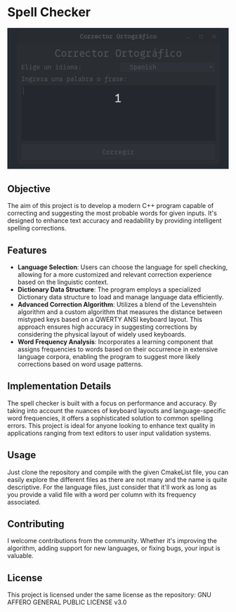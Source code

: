 # Spell Checker
<p align="center">
  <img src="https://raw.githubusercontent.com/Miguevrgo/Projects/master/Spell-Checker/Spell.gif" alt="Spell Checker" />
</p>

## Objective

The aim of this project is to develop a modern C++ program capable of correcting and suggesting the most probable words for given inputs. It's designed to enhance text accuracy and readability by providing intelligent spelling corrections.

## Features

- **Language Selection**: Users can choose the language for spell checking, allowing for a more customized and relevant correction experience based on the linguistic context.
- **Dictionary Data Structure**: The program employs a specialized Dictionary data structure to load and manage language data efficiently.
- **Advanced Correction Algorithm**: Utilizes a blend of the Levenshtein algorithm and a custom algorithm that measures the distance between mistyped keys based on a QWERTY ANSI keyboard layout. This approach ensures high accuracy in suggesting corrections by considering the physical layout of widely used keyboards.
- **Word Frequency Analysis**: Incorporates a learning component that assigns frequencies to words based on their occurrence in extensive language corpora, enabling the program to suggest more likely corrections based on word usage patterns.

## Implementation Details

The spell checker is built with a focus on performance and accuracy. By taking into account the nuances of keyboard layouts and language-specific word frequencies, it offers a sophisticated solution to common spelling errors. This project is ideal for anyone looking to enhance text quality in applications ranging from text editors to user input validation systems.

## Usage

Just clone the repository and compile with the given CmakeList file, you can easily explore the different files as there are not many and the name is quite descriptive. For the language files, just consider that it'll work as long as
you provide a valid file with a word per column with its frequency associated.

## Contributing

I welcome contributions from the community. Whether it's improving the algorithm, adding support for new languages, or fixing bugs, your input is valuable.

## License

This project is licensed under the same license as the repository: GNU AFFERO GENERAL PUBLIC LICENSE v3.0

